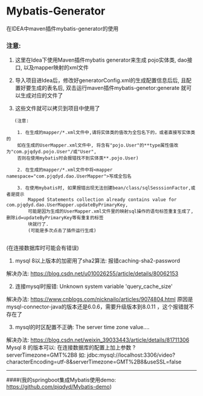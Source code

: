 # Mybatis-Generator
在IDEA中maven插件mybatis-generator的使用

### 注意:

1. 这里在Idea下使用Maven插件mybatis generator来生成
   pojo实体类, dao接口, 以及mapper映射的xml文件

2. 导入项目进Idea后，修改好generatorConfig.xml的生成配置信息后后, 且配置好要生成的表名后, 双击运行maven插件mybatis-genetor:generate
   就可以生成对应的文件了

3. 这些文件就可以拷贝到项目中使用了
```
   (注意:

    1. 在生成的mapper/*.xml文件中,请将实体类的值改为全包名下的，或者直接写实体类的
    如在生成的UserMapper.xml文件中, 将含有"pojo.User"的**type属性值改为"com.pjqdyd.pojo.User"/或"User",
    否则在使用mybatis时会报错找不到实体类**.pojo.User)

    2. 在生成的mapper/*.xml文件中将<mapper namespace="com.pjqdyd.dao.UserMapper">写成全包名

    3. 在使用mybatis时, 如果报错出现无法创建bean/class/sqlSesssionFactor,或者是提示
        Mapped Statements collection already contains value for com.pjqdyd.dao.UserMapper.updateByPrimaryKey,
        可能是因为生成的UserMapper.xml文件里的映射sql操作的语句标签重复生成了, 删除id=updateByPrimaryKey等有重复的标签
        块就行了.
        (可能是多次点击了插件运行生成)


```
(在连接数据库时可能会有错误)
1. mysql 8以上版本的加密用了sha2算法:
    报错caching-sha2-password

解决办法: https://blog.csdn.net/u010026255/article/details/80062153

2. 连接mysql时报错: Unknown system variable 'query_cache_size'

  解决办法: https://www.cnblogs.com/nicknailo/articles/9074804.html
原因是mysql-connector-java的版本还是6.0.6，需要升级版本到8.0.11 ，这个报错就不存在了

3. mysql的时区配置不正确: The server time zone value....

解决办法: https://blog.csdn.net/weixin_39033443/article/details/81711306
Mysql 8 的版本可以: 
在连接数据库的配置上加上参数 ?serverTimezone=GMT%2B8
如: jdbc:mysql://localhost:3306/video?characterEncoding=utf-8&serverTimezone=GMT%2B8&useSSL=false



---
####(我的springboot集成Mybatis使用demo: https://github.com/pjqdyd/Mybatis-demo)
